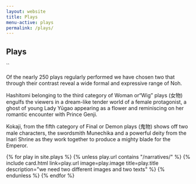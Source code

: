 ```yaml
---
layout: website
title: Plays
menu-active: plays
permalink: /plays/
---
```

<main class="page-content">
  <div class="text-container">
    <h2>Plays</h2>``
    <p>Of the nearly 250  plays regularly performed we have chosen two that through their contrast reveal a wide formal and expressive range of Noh. 

Hashitomi belonging to the third category of Woman or“Wig” plays (女物) engulfs the viewers in a dream-like tender world of a female protagonist, a ghost of young Lady Yūgao appearing as a flower and reminiscing on her romantic encounter with Prince Genji.

Kokaji, from the fifth category of Final or Demon plays (鬼物) shows off two male characters, the swordsmith Munechika and a powerful deity from the Inari Shrine as they work together to produce a mighty blade for the Emperor. </p> 
     </div>
  
   <div class="list-plays">
    <div class="cards-container">
      {% for play in site.plays %}
        {% unless play.url contains "/narratives/" %}
          {% include card.html
            link=play.url
            image=play.image
            title=play.title
            description="we need two different images and two texts"
          %}
        {% endunless %}
      {% endfor %}
    </div>
  </div>

</main>
